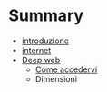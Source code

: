 # Summary

* [introduzione](README.md)
* [internet](internet.md)
* [Deep web](deep_web.md)
   * [Come accedervi](come_accedervi.md)
   * Dimensioni

